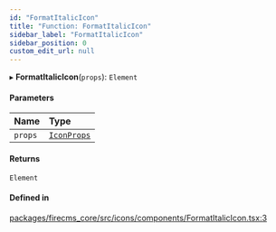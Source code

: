 ```yaml
---
id: "FormatItalicIcon"
title: "Function: FormatItalicIcon"
sidebar_label: "FormatItalicIcon"
sidebar_position: 0
custom_edit_url: null
---
```


▸ **FormatItalicIcon**(`props`): `Element`

#### Parameters

| Name | Type |
| :------ | :------ |
| `props` | [`IconProps`](../types/IconProps.md) |

#### Returns

`Element`

#### Defined in

[packages/firecms_core/src/icons/components/FormatItalicIcon.tsx:3](https://github.com/FireCMSco/firecms/blob/d45f3739/packages/firecms_core/src/icons/components/FormatItalicIcon.tsx#L3)
